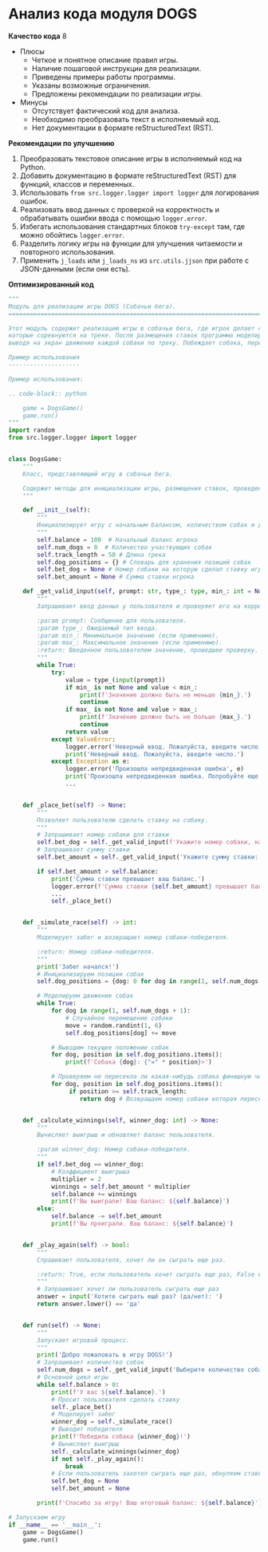 # Анализ кода модуля DOGS

**Качество кода**
8
-  Плюсы
    -   Четкое и понятное описание правил игры.
    -   Наличие пошаговой инструкции для реализации.
    -   Приведены примеры работы программы.
    -   Указаны возможные ограничения.
    -   Предложены рекомендации по реализации игры.
-  Минусы
    -   Отсутствует фактический код для анализа.
    -   Необходимо преобразовать текст в исполняемый код.
    -   Нет документации в формате reStructuredText (RST).

**Рекомендации по улучшению**

1.  Преобразовать текстовое описание игры в исполняемый код на Python.
2.  Добавить документацию в формате reStructuredText (RST) для функций, классов и переменных.
3.  Использовать `from src.logger.logger import logger` для логирования ошибок.
4.  Реализовать ввод данных с проверкой на корректность и обрабатывать ошибки ввода с помощью `logger.error`.
5.  Избегать использования стандартных блоков `try-except` там, где можно обойтись `logger.error`.
6.  Разделить логику игры на функции для улучшения читаемости и повторного использования.
7.  Применить `j_loads` или `j_loads_ns` из `src.utils.jjson` при работе с JSON-данными (если они есть).

**Оптимизированный код**

```python
"""
Модуль для реализации игры DOGS (Собачьи бега).
=========================================================================================

Этот модуль содержит реализацию игры в собачьи бега, где игрок делает ставки на одну из нескольких собак,
которые соревнуются на треке. После размещения ставок программа моделирует забег,
выводя на экран движение каждой собаки по треку. Побеждает собака, первой пересёкшая финишную черту.

Пример использования
--------------------

Пример использования:

.. code-block:: python

    game = DogsGame()
    game.run()
"""
import random
from src.logger.logger import logger


class DogsGame:
    """
    Класс, представляющий игру в собачьи бега.

    Содержит методы для инициализации игры, размещения ставок, проведения забега и объявления результатов.
    """

    def __init__(self):
        """
        Инициализирует игру с начальным балансом, количеством собак и длиной трека.
        """
        self.balance = 100  # Начальный баланс игрока
        self.num_dogs = 0  # Количество участвующих собак
        self.track_length = 50 # Длина трека
        self.dog_positions = {} # Словарь для хранения позиций собак
        self.bet_dog = None # Номер собаки на которую сделал ставку игрок
        self.bet_amount = None # Сумма ставки игрока

    def _get_valid_input(self, prompt: str, type_: type, min_: int = None, max_: int = None) -> any:
        """
        Запрашивает ввод данных у пользователя и проверяет его на корректность.

        :param prompt: Сообщение для пользователя.
        :param type_: Ожидаемый тип ввода.
        :param min_: Минимальное значение (если применимо).
        :param max_: Максимальное значение (если применимо).
        :return: Введенное пользователем значение, прошедшее проверку.
        """
        while True:
            try:
                value = type_(input(prompt))
                if min_ is not None and value < min_:
                    print(f'Значение должно быть не меньше {min_}.')
                    continue
                if max_ is not None and value > max_:
                    print(f'Значение должно быть не больше {max_}.')
                    continue
                return value
            except ValueError:
                logger.error('Неверный ввод. Пожалуйста, введите число.')
                print('Неверный ввод. Пожалуйста, введите число.')
            except Exception as e:
                logger.error('Произошла непредвиденная ошибка', e)
                print('Произошла непредвиденная ошибка. Попробуйте еще раз.')
                ...


    def _place_bet(self) -> None:
        """
        Позволяет пользователю сделать ставку на собаку.
        """
        # Запрашивает номер собаки для ставки
        self.bet_dog = self._get_valid_input(f'Укажите номер собаки, на которую хотите поставить (1-{self.num_dogs}): ', int, 1, self.num_dogs)
        # Запрашивает сумму ставки
        self.bet_amount = self._get_valid_input('Укажите сумму ставки: ', int, 1, self.balance)

        if self.bet_amount > self.balance:
            print('Сумма ставки превышает ваш баланс.')
            logger.error(f'Сумма ставки {self.bet_amount} превышает баланс {self.balance}.')
            ...
            self._place_bet()


    def _simulate_race(self) -> int:
        """
        Моделирует забег и возвращает номер собаки-победителя.

        :return: Номер собаки-победителя.
        """
        print('Забег начался!')
        # Инициализируем позиции собак
        self.dog_positions = {dog: 0 for dog in range(1, self.num_dogs + 1)}

        # Моделируем движение собак
        while True:
            for dog in range(1, self.num_dogs + 1):
                # Случайное перемещение собаки
                move = random.randint(1, 6)
                self.dog_positions[dog] += move

            # Выводим текущее положение собак
            for dog, position in self.dog_positions.items():
                print(f'Собака {dog}: {"=" * position}>')

            # Проверяем не пересекла ли какая-нибудь собака финишную черту
            for dog, position in self.dog_positions.items():
                 if position >= self.track_length:
                    return dog # Возвращаем номер собаки которая пересекла финишную черту


    def _calculate_winnings(self, winner_dog: int) -> None:
        """
        Вычисляет выигрыш и обновляет баланс пользователя.

        :param winner_dog: Номер собаки-победителя.
        """
        if self.bet_dog == winner_dog:
            # Коэффициент выигрыша
            multiplier = 2
            winnings = self.bet_amount * multiplier
            self.balance += winnings
            print(f'Вы выиграли! Ваш баланс: ${self.balance}')
        else:
            self.balance -= self.bet_amount
            print(f'Вы проиграли. Ваш баланс: ${self.balance}')


    def _play_again(self) -> bool:
        """
        Спрашивает пользователя, хочет ли он сыграть еще раз.

        :return: True, если пользователь хочет сыграть еще раз, False в противном случае.
        """
        # Запрашивает хочет ли пользователь сыграть еще раз
        answer = input('Хотите сыграть ещё раз? (да/нет): ')
        return answer.lower() == 'да'


    def run(self) -> None:
        """
        Запускает игровой процесс.
        """
        print('Добро пожаловать в игру DOGS!')
        # Запрашивает количество собак
        self.num_dogs = self._get_valid_input('Выберите количество собак (от 3 до 6): ', int, 3, 6)
        # Основной цикл игры
        while self.balance > 0:
            print(f'У вас ${self.balance}.')
            # Просит пользователя сделать ставку
            self._place_bet()
            # Моделирует забег
            winner_dog = self._simulate_race()
            # Выводит победителя
            print(f'Победила собака {winner_dog}!')
            # Вычисляет выигрыш
            self._calculate_winnings(winner_dog)
            if not self._play_again():
                break
            # Если пользователь захотел сыграть еще раз, обнуляем ставки
            self.bet_dog = None
            self.bet_amount = None

        print(f'Спасибо за игру! Ваш итоговый баланс: ${self.balance}')

# Запускаем игру
if __name__ == '__main__':
    game = DogsGame()
    game.run()
```